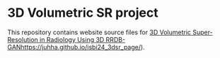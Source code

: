 # 3D Volumetric SR project

This repository contains website source files for [3D Volumetric Super-Resolution in Radiology Using 3D RRDB-GAN](https://juhha.github.io/isbi24_3dsr_page/)https://juhha.github.io/isbi24_3dsr_page/).
